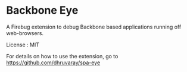 Backbone Eye
============

A Firebug extension to debug Backbone based applications running off web-browsers.

License : MIT

For details on how to use the extension, go to https://github.com/dhruvaray/spa-eye





